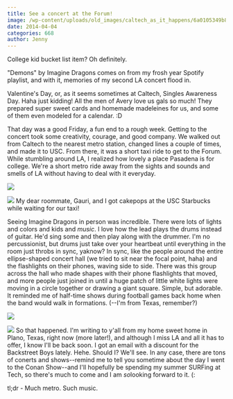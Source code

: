 ```yaml
---
title: See a concert at the Forum!
image: /wp-content/uploads/old_images/caltech_as_it_happens/6a0105349b8251970b01a5118b9d13970c.jpg
date: 2014-04-04
categories: 668
author: Jenny
---
```



College kid bucket list item? Oh definitely.

"Demons" by Imagine Dragons comes on from my frosh year Spotify playlist, and with it, memories of my second LA concert flood in.

Valentine's Day, or, as it seems sometimes at Caltech, Singles Awareness Day. Haha just kidding! All the men of Avery love us gals so much! They prepared super sweet cards and homemade madeleines for us, and some of them even modeled for a calendar. :D

That day was a good Friday, a fun end to a rough week. Getting to the concert took some creativity, courage, and good company. We walked out from Caltech to the nearest metro station, changed lines a couple of times, and made it to USC. From there, it was a short taxi ride to get to the Forum. While stumbling around LA, I realized how lovely a place Pasadena is for college. We're a short metro ride away from the sights and sounds and smells of LA without having to deal with it everyday.


![](/old_images/caltech_as_it_happens/6a0105349b8251970b01a5118b9e5e970c.jpg)


![](/old_images/caltech_as_it_happens/6a0105349b8251970b01a5118b9d73970c.jpg)
My dear roommate, Gauri, and I got cakepops at the USC Starbucks while waiting for our taxi!

Seeing Imagine Dragons in person was incredible. There were lots of lights and colors and kids and *music*. I love how the lead plays the drums instead of guitar. He'd sing some and then play along with the drummer. I'm no percussionist, but drums just take over your heartbeat until everything in the room just throbs in sync, yaknow? In sync, like the people around the entire ellipse-shaped concert hall (we tried to sit near the focal point, haha) and the flashlights on their phones, waving side to side. There was this group across the hall who made shapes with their phone flashlights that moved, and more people just joined in until a huge patch of little white lights were moving in a circle together or drawing a giant square. Simple, but adorable. It reminded me of half-time shows during football games back home when the band would walk in formations. (--I'm from Texas, remember?)


![](/old_images/caltech_as_it_happens/6a0105349b8251970b01a5118b9e7d970c.jpg)


![](/old_images/6a0105349b8251970b01a3fcdbf1b1970b-320wi.jpg)
So that happened. I'm writing to y'all from my home sweet home in Plano, Texas, right now (more later!), and although I miss LA and all it has to offer, I know I'll be back soon. I got an email with a discount for the Backstreet Boys lately. Hehe. Should I? We'll see. In any case, there are tons of conerts and shows--remind me to tell you sometime about the day I went to the Conan Show--and I'll hopefully be spending my summer SURFing at Tech, so there's much to come and I am *so*looking forward to it. (:

tl;dr - Much metro. Such music.

